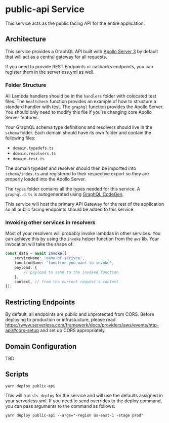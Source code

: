 # public-api Service

This service acts as the public facing API for the entire application.

## Architecture

This service provides a GraphQL API built with [Apollo Server 3](https://www.apollographql.com/docs/apollo-server/) by default that will act as a central gateway for all requests.

If you need to provide REST Endpoints or callbacks endpoints, you can register them in the serverless.yml as well.

### Folder Structure

All Lambda handlers should be in the `handlers` folder with colocated test files. The `healtcheck` function provides an example of how to structure a standard handler with test. The `graphql` function provides the Apollo Server. You should only need to modify this file if you're changing core Apollo Server features.

Your GraphQL schema type definitions and resolvers should live in the `schema` folder. Each domain should have its own folder and contain the following files:

- `domain.typedefs.ts`
- `domain.resolvers.ts`
- `domain.test.ts`

The domain typedef and resolver should then be imported into `schema/index.ts` and registered to their respective export so they are properly loaded into the Apollo Server.

The `types` folder contains all the types needed for this service. A `graphql.d.ts` is autogenerated using [GraphQL CodeGen](https://www.graphql-code-generator.com/).

This service will host the primary API Gateway for the rest of the application so all public facing endpoints should be added to this service.

### Invoking other services in resolvers

Most of your resolvers will probably invoke lambdas in other services. You can achieve this by using the `invoke` helper function from the `aws` lib. Your invocation will take the shape of:

```ts
const data = await invoke({
	serviceName: 'name-of-serivce',
	functionName: 'function-you-want-to-invoke',
	payload: {
		// payload to send to the invoked function
	},
	context, // from the current request's context
});
```

## Restricting Endpoints

By default, all endpoints are public and unprotected from CORS. Before deploying to production or infrastucture, please read https://www.serverless.com/framework/docs/providers/aws/events/http-api/#cors-setup and set up CORS appropriately.

## Domain Configuration

TBD

## Scripts

`yarn deploy public-api`

This will run `sls deploy` for the service and will use the defaults assigned in your serverless.yml. If you need to send overrides to the deploy command, you can pass arguments to the command as follows:

```
yarn deploy public-api --args="-region us-east-1 -stage prod"
```
